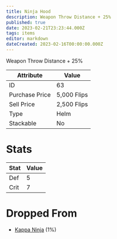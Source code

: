 ```yaml
---
title: Ninja Hood
description: Weapon Throw Distance + 25%
published: true
date: 2023-02-21T23:23:44.000Z
tags: items
editor: markdown
dateCreated: 2023-02-16T00:00:00.000Z
---
```


Weapon Throw Distance + 25%

|Attribute|Value|
|-|-|
|ID|63|
|Purchase Price|5,000 Flips|
|Sell Price|2,500 Flips|
|Type|Helm|
|Stackable|No|

# Stats
|Stat|Value|
|-|-|
|Def|5|
|Crit|7|

# Dropped From
 * [Kappa Ninja](/monsters/kappa-ninja.md) (1%)
